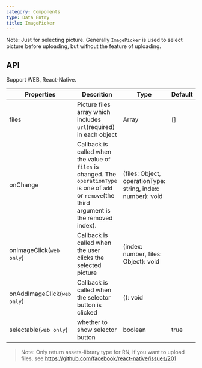 ```yaml
---
category: Components
type: Data Entry
title: ImagePicker
---
```


Note: Just for selecting picture. Generally `ImagePicker` is used to select picture before uploading, but without the feature of uploading.


## API

Support WEB, React-Native.

Properties | Descrition | Type | Default
-----------|------------|------|--------
| files    | Picture files array which includes `url`(required) in each object | Array  | []  |
| onChange    |   Callback is called when the value of `files` is changed. The `operationType` is one of `add` or `remove`(the third argument is the removed index).| (files: Object, operationType: string, index: number): void |   |
| onImageClick(`web only`)    | Callback is called when the user clicks the selected picture | (index: number, files: Object): void |   |
| onAddImageClick(`web only`) | Callback is called when the selector button is clicked   | (): void |   |
| selectable(`web only`) | whether to show selector button  | boolean |  true |

> Note: Only return assets-library type for RN, if you want to upload files, see https://github.com/facebook/react-native/issues/201
